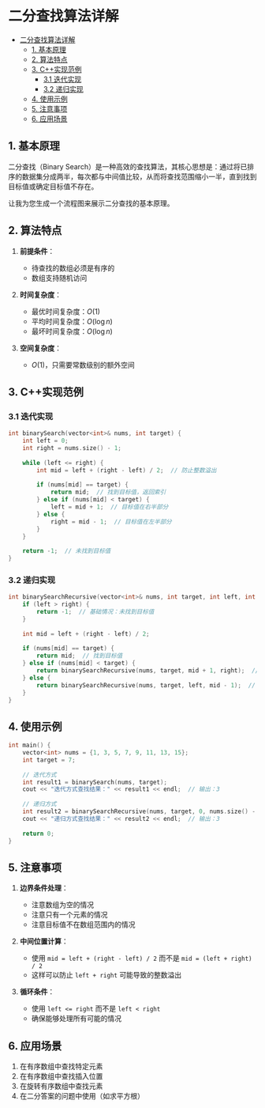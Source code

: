 # 二分查找算法详解
- [二分查找算法详解](#二分查找算法详解)
  - [1. 基本原理](#1-基本原理)
  - [2. 算法特点](#2-算法特点)
  - [3. C++实现范例](#3-c实现范例)
    - [3.1 迭代实现](#31-迭代实现)
    - [3.2 递归实现](#32-递归实现)
  - [4. 使用示例](#4-使用示例)
  - [5. 注意事项](#5-注意事项)
  - [6. 应用场景](#6-应用场景)

## 1. 基本原理

二分查找（Binary Search）是一种高效的查找算法，其核心思想是：通过将已排序的数据集分成两半，每次都与中间值比较，从而将查找范围缩小一半，直到找到目标值或确定目标值不存在。

让我为您生成一个流程图来展示二分查找的基本原理。

## 2. 算法特点

1. **前提条件**：
   - 待查找的数组必须是有序的
   - 数组支持随机访问

2. **时间复杂度**：
   - 最优时间复杂度：$O(1)$
   - 平均时间复杂度：$O(\log n)$
   - 最坏时间复杂度：$O(\log n)$

3. **空间复杂度**：
   - $O(1)$，只需要常数级别的额外空间

## 3. C++实现范例

### 3.1 迭代实现

```cpp
int binarySearch(vector<int>& nums, int target) {
    int left = 0;
    int right = nums.size() - 1;
    
    while (left <= right) {
        int mid = left + (right - left) / 2;  // 防止整数溢出
        
        if (nums[mid] == target) {
            return mid;  // 找到目标值，返回索引
        } else if (nums[mid] < target) {
            left = mid + 1;  // 目标值在右半部分
        } else {
            right = mid - 1;  // 目标值在左半部分
        }
    }
    
    return -1;  // 未找到目标值
}
```

### 3.2 递归实现

```cpp
int binarySearchRecursive(vector<int>& nums, int target, int left, int right) {
    if (left > right) {
        return -1;  // 基础情况：未找到目标值
    }
    
    int mid = left + (right - left) / 2;
    
    if (nums[mid] == target) {
        return mid;  // 找到目标值
    } else if (nums[mid] < target) {
        return binarySearchRecursive(nums, target, mid + 1, right);  // 在右半部分查找
    } else {
        return binarySearchRecursive(nums, target, left, mid - 1);  // 在左半部分查找
    }
}
```

## 4. 使用示例

```cpp
int main() {
    vector<int> nums = {1, 3, 5, 7, 9, 11, 13, 15};
    int target = 7;
    
    // 迭代方式
    int result1 = binarySearch(nums, target);
    cout << "迭代方式查找结果：" << result1 << endl;  // 输出：3
    
    // 递归方式
    int result2 = binarySearchRecursive(nums, target, 0, nums.size() - 1);
    cout << "递归方式查找结果：" << result2 << endl;  // 输出：3
    
    return 0;
}
```

## 5. 注意事项

1. **边界条件处理**：
   - 注意数组为空的情况
   - 注意只有一个元素的情况
   - 注意目标值不在数组范围内的情况

2. **中间位置计算**：
   - 使用 `mid = left + (right - left) / 2` 而不是 `mid = (left + right) / 2`
   - 这样可以防止 `left + right` 可能导致的整数溢出

3. **循环条件**：
   - 使用 `left <= right` 而不是 `left < right`
   - 确保能够处理所有可能的情况

## 6. 应用场景

1. 在有序数组中查找特定元素
2. 在有序数组中查找插入位置
3. 在旋转有序数组中查找元素
4. 在二分答案的问题中使用（如求平方根）